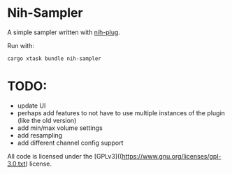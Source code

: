 # Nih-Sampler

A simple sampler written with [nih-plug](https://github.com/robbert-vdh/nih-plug.git).

Run with:

`cargo xtask bundle nih-sampler`

# TODO:
- update UI
- perhaps add features to not have to use multiple instances of the plugin (like the old version)
- add min/max volume settings
- add resampling
- add different channel config support

All code is licensed under the [GPLv3]((https://www.gnu.org/licenses/gpl-3.0.txt) license.
